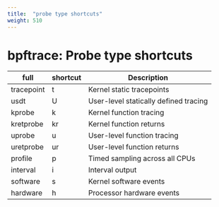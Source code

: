 ```yaml
---
title:  "probe type shortcuts"
weight: 510
---
```


# bpftrace: Probe type shortcuts

| full       | shortcut  | Description                           |
|------------|-----------|---------------------------------------|
| tracepoint | t         | Kernel static tracepoints             |
| usdt       | U         | User-level statically defined tracing |
| kprobe     | k         | Kernel function tracing               |
| kretprobe  | kr        | Kernel function returns               |
| uprobe     | u         | User-level function tracing           |
| uretprobe  | ur        | User-level function returns           |
| profile    | p         | Timed sampling across all CPUs        |
| interval   | i         | Interval output                       |
| software   | s         | Kernel software events                |
| hardware   | h         | Processor hardware events             |
